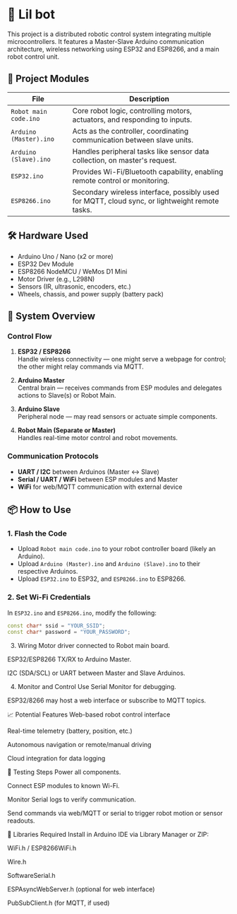 # 🤖 Lil bot

This project is a distributed robotic control system integrating multiple microcontrollers. It features a Master-Slave Arduino communication architecture, wireless networking using ESP32 and ESP8266, and a main robot control unit.

## 🧩 Project Modules

| File                     | Description |
|--------------------------|-------------|
| `Robot main code.ino`    | Core robot logic, controlling motors, actuators, and responding to inputs. |
| `Arduino (Master).ino`   | Acts as the controller, coordinating communication between slave units. |
| `Arduino (Slave).ino`    | Handles peripheral tasks like sensor data collection, on master's request. |
| `ESP32.ino`              | Provides Wi-Fi/Bluetooth capability, enabling remote control or monitoring. |
| `ESP8266.ino`            | Secondary wireless interface, possibly used for MQTT, cloud sync, or lightweight remote tasks. |

## 🛠 Hardware Used

- Arduino Uno / Nano (x2 or more)
- ESP32 Dev Module
- ESP8266 NodeMCU / WeMos D1 Mini
- Motor Driver (e.g., L298N)
- Sensors (IR, ultrasonic, encoders, etc.)
- Wheels, chassis, and power supply (battery pack)

## 🔌 System Overview

### Control Flow

1. **ESP32 / ESP8266**  
   Handle wireless connectivity — one might serve a webpage for control; the other might relay commands via MQTT.

2. **Arduino Master**  
   Central brain — receives commands from ESP modules and delegates actions to Slave(s) or Robot Main.

3. **Arduino Slave**  
   Peripheral node — may read sensors or actuate simple components.

4. **Robot Main (Separate or Master)**  
   Handles real-time motor control and robot movements.

### Communication Protocols

- **UART / I2C** between Arduinos (Master ↔ Slave)
- **Serial / UART / WiFi** between ESP modules and Master
- **WiFi** for web/MQTT communication with external device

## 📦 How to Use

### 1. Flash the Code

- Upload `Robot main code.ino` to your robot controller board (likely an Arduino).
- Upload `Arduino (Master).ino` and `Arduino (Slave).ino` to their respective Arduinos.
- Upload `ESP32.ino` to ESP32, and `ESP8266.ino` to ESP8266.

### 2. Set Wi-Fi Credentials

In `ESP32.ino` and `ESP8266.ino`, modify the following:

```cpp
const char* ssid = "YOUR_SSID";
const char* password = "YOUR_PASSWORD";
```
3. Wiring
Motor driver connected to Robot main board.

ESP32/ESP8266 TX/RX to Arduino Master.

I2C (SDA/SCL) or UART between Master and Slave Arduinos.

4. Monitor and Control
Use Serial Monitor for debugging.

ESP32/8266 may host a web interface or subscribe to MQTT topics.

📈 Potential Features
Web-based robot control interface

Real-time telemetry (battery, position, etc.)

Autonomous navigation or remote/manual driving

Cloud integration for data logging

🧪 Testing Steps
Power all components.

Connect ESP modules to known Wi-Fi.

Monitor Serial logs to verify communication.

Send commands via web/MQTT or serial to trigger robot motion or sensor readouts.

🔧 Libraries Required
Install in Arduino IDE via Library Manager or ZIP:

WiFi.h / ESP8266WiFi.h

Wire.h

SoftwareSerial.h

ESPAsyncWebServer.h (optional for web interface)

PubSubClient.h (for MQTT, if used)
